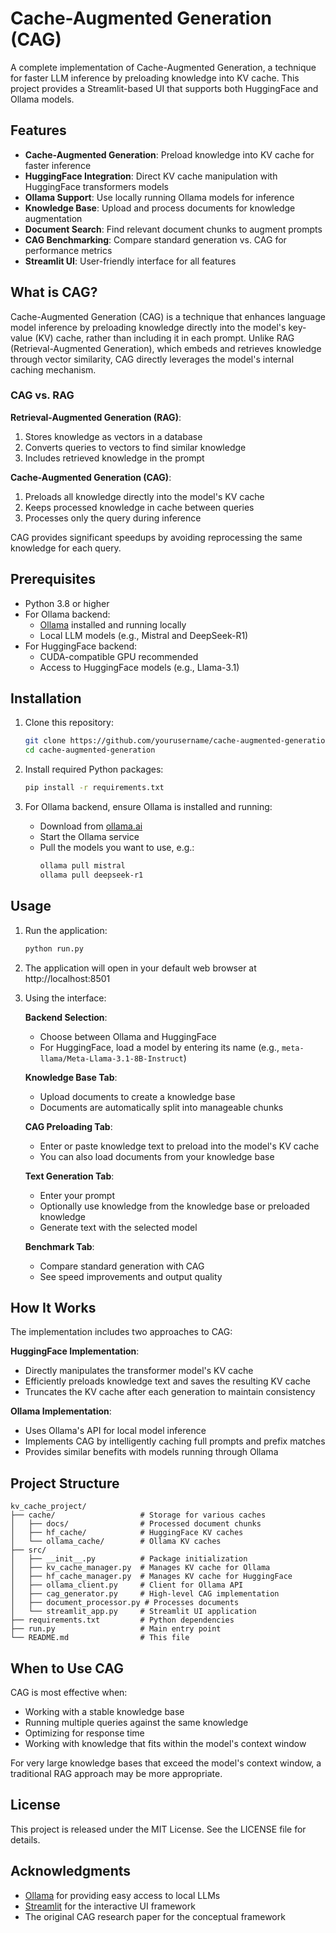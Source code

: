 # Cache-Augmented Generation (CAG)

A complete implementation of Cache-Augmented Generation, a technique for faster LLM inference by preloading knowledge into KV cache. This project provides a Streamlit-based UI that supports both HuggingFace and Ollama models.

## Features

- **Cache-Augmented Generation**: Preload knowledge into KV cache for faster inference
- **HuggingFace Integration**: Direct KV cache manipulation with HuggingFace transformers models
- **Ollama Support**: Use locally running Ollama models for inference
- **Knowledge Base**: Upload and process documents for knowledge augmentation
- **Document Search**: Find relevant document chunks to augment prompts
- **CAG Benchmarking**: Compare standard generation vs. CAG for performance metrics
- **Streamlit UI**: User-friendly interface for all features

## What is CAG?

Cache-Augmented Generation (CAG) is a technique that enhances language model inference by preloading knowledge directly into the model's key-value (KV) cache, rather than including it in each prompt. Unlike RAG (Retrieval-Augmented Generation), which embeds and retrieves knowledge through vector similarity, CAG directly leverages the model's internal caching mechanism.

### CAG vs. RAG

**Retrieval-Augmented Generation (RAG)**:
1. Stores knowledge as vectors in a database
2. Converts queries to vectors to find similar knowledge
3. Includes retrieved knowledge in the prompt

**Cache-Augmented Generation (CAG)**:
1. Preloads all knowledge directly into the model's KV cache
2. Keeps processed knowledge in cache between queries
3. Processes only the query during inference

CAG provides significant speedups by avoiding reprocessing the same knowledge for each query.

## Prerequisites

- Python 3.8 or higher
- For Ollama backend:
  - [Ollama](https://ollama.ai/) installed and running locally
  - Local LLM models (e.g., Mistral and DeepSeek-R1)
- For HuggingFace backend:
  - CUDA-compatible GPU recommended
  - Access to HuggingFace models (e.g., Llama-3.1)

## Installation

1. Clone this repository:
   ```bash
   git clone https://github.com/yourusername/cache-augmented-generation.git
   cd cache-augmented-generation
   ```

2. Install required Python packages:
   ```bash
   pip install -r requirements.txt
   ```

3. For Ollama backend, ensure Ollama is installed and running:
   - Download from [ollama.ai](https://ollama.ai/)
   - Start the Ollama service
   - Pull the models you want to use, e.g.:
     ```bash
     ollama pull mistral
     ollama pull deepseek-r1
     ```

## Usage

1. Run the application:
   ```bash
   python run.py
   ```

2. The application will open in your default web browser at http://localhost:8501

3. Using the interface:

   **Backend Selection**:
   - Choose between Ollama and HuggingFace
   - For HuggingFace, load a model by entering its name (e.g., `meta-llama/Meta-Llama-3.1-8B-Instruct`)

   **Knowledge Base Tab**:
   - Upload documents to create a knowledge base
   - Documents are automatically split into manageable chunks

   **CAG Preloading Tab**:
   - Enter or paste knowledge text to preload into the model's KV cache
   - You can also load documents from your knowledge base

   **Text Generation Tab**:
   - Enter your prompt
   - Optionally use knowledge from the knowledge base or preloaded knowledge
   - Generate text with the selected model

   **Benchmark Tab**:
   - Compare standard generation with CAG
   - See speed improvements and output quality

## How It Works

The implementation includes two approaches to CAG:

**HuggingFace Implementation**:
- Directly manipulates the transformer model's KV cache
- Efficiently preloads knowledge text and saves the resulting KV cache
- Truncates the KV cache after each generation to maintain consistency

**Ollama Implementation**:
- Uses Ollama's API for local model inference
- Implements CAG by intelligently caching full prompts and prefix matches
- Provides similar benefits with models running through Ollama

## Project Structure

```
kv_cache_project/
├── cache/                   # Storage for various caches
│   ├── docs/                # Processed document chunks
│   ├── hf_cache/            # HuggingFace KV caches
│   └── ollama_cache/        # Ollama KV caches
├── src/
│   ├── __init__.py          # Package initialization
│   ├── kv_cache_manager.py  # Manages KV cache for Ollama
│   ├── hf_cache_manager.py  # Manages KV cache for HuggingFace
│   ├── ollama_client.py     # Client for Ollama API
│   ├── cag_generator.py     # High-level CAG implementation
│   ├── document_processor.py # Processes documents
│   └── streamlit_app.py     # Streamlit UI application
├── requirements.txt         # Python dependencies
├── run.py                   # Main entry point
└── README.md                # This file
```

## When to Use CAG

CAG is most effective when:
- Working with a stable knowledge base
- Running multiple queries against the same knowledge
- Optimizing for response time
- Working with knowledge that fits within the model's context window

For very large knowledge bases that exceed the model's context window, a traditional RAG approach may be more appropriate.

## License

This project is released under the MIT License. See the LICENSE file for details.

## Acknowledgments

- [Ollama](https://ollama.ai/) for providing easy access to local LLMs
- [Streamlit](https://streamlit.io/) for the interactive UI framework
- The original CAG research paper for the conceptual framework 
